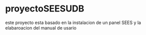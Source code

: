 # proyectoSEESUDB
este proyecto esta basado en la instalacion de un panel SEES y la elabaroacion del manual de usario 
